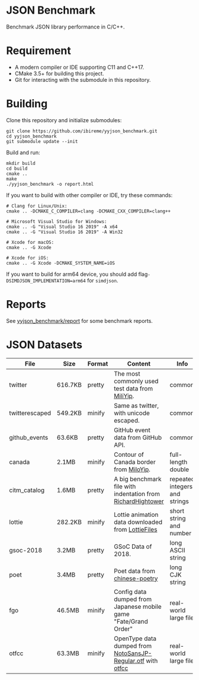 # JSON Benchmark

Benchmark JSON library performance in C/C++.

# Requirement

- A modern compiler or IDE supporting C11 and C++17.
- CMake 3.5+ for building this project.
- Git for interacting with the submodule in this repository.

# Building

Clone this repository and initialize submodules:
```shell
git clone https://github.com/ibireme/yyjson_benchmark.git
cd yyjson_benchmark
git submodule update --init
```

Build and run:
```shell
mkdir build
cd build
cmake ..
make
./yyjson_benchmark -o report.html
```

If you want to build with other compiler or IDE, try these commands:
```shell
# Clang for Linux/Unix:
cmake .. -DCMAKE_C_COMPILER=clang -DCMAKE_CXX_COMPILER=clang++

# Microsoft Visual Studio for Windows:
cmake .. -G "Visual Studio 16 2019" -A x64
cmake .. -G "Visual Studio 16 2019" -A Win32

# Xcode for macOS:
cmake .. -G Xcode

# Xcode for iOS:
cmake .. -G Xcode -DCMAKE_SYSTEM_NAME=iOS
```

If you want to build for arm64 device, you should add flag`-DSIMDJSON_IMPLEMENTATION=arm64` for `simdjson`.

# Reports
See [yyjson_benchmark/report](https://github.com/ibireme/yyjson_benchmark/tree/master/docs/reports) for some benchmark reports.

# JSON Datasets

|File|Size|Format|Content|Info|
|---|---|---|---|---|
|twitter|616.7KB|pretty|The most commonly used test data from [MiliYip](https://github.com/miloyip/nativejson-benchmark).|common|
|twitterescaped|549.2KB|minify|Same as twitter, with unicode escaped.|common|
|github_events|63.6KB|pretty|GitHub event data from GitHub API.|common|
|canada|2.1MB|minify|Contour of Canada border from [MiloYip](https://github.com/miloyip/nativejson-benchmark).|full-length double|
|citm_catalog|1.6MB|pretty|A big benchmark file with indentation from [RichardHightower](https://github.com/RichardHightower/json-parsers-benchmark)|repeated integers<br/> and strings|
|lottie|282.2KB|minify|Lottie animation data downloaded from [LottieFiles](https://lottiefiles.com/29-motorcycle)|short string and number|
|gsoc-2018|3.2MB|pretty|GSoC Data of 2018.|long ASCII string|
|poet|3.4MB|pretty|Poet data from [chinese-poetry](https://github.com/chinese-poetry/chinese-poetry)|long CJK string|
|fgo|46.5MB|minify|Config data dumped from Japanese mobile game "Fate/Grand Order"|real-world large file|
|otfcc|63.3MB|minify|OpenType data dumped from [NotoSansJP-Regular.otf](https://www.google.com/get/noto/help/cjk/) with [otfcc](https://github.com/caryll/otfcc)|real-world large file|


